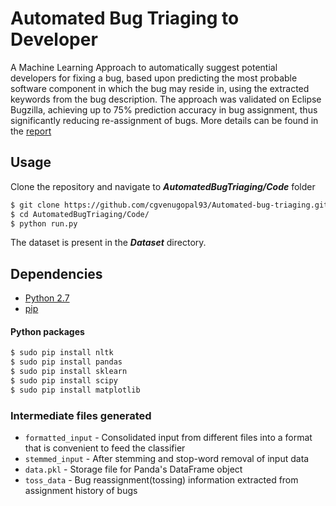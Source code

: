 # Automated Bug Triaging to Developer
A Machine Learning Approach to automatically suggest potential developers for fixing a bug, based upon predicting the most probable software component in which the bug may reside in, using the extracted keywords from the bug description. The approach was validated on Eclipse Bugzilla, achieving up to 75% prediction accuracy in bug assignment, thus significantly reducing re-assignment of bugs. More details can be found in the [report](https://github.com/cgvenugopal93/Automated-bug-triaging/raw/master/Project_presentation.pdf)




## Usage

Clone the repository and navigate to _***AutomatedBugTriaging/Code***_ folder

```sh
$ git clone https://github.com/cgvenugopal93/Automated-bug-triaging.git
$ cd AutomatedBugTriaging/Code/
$ python run.py
```

The dataset is present in the _***Dataset***_ directory.

## Dependencies
* [Python 2.7](https://www.python.org/download/releases/2.7/)
* [pip](https://pip.pypa.io/en/stable/installing/)

#### Python packages

```sh
$ sudo pip install nltk
$ sudo pip install pandas
$ sudo pip install sklearn
$ sudo pip install scipy
$ sudo pip install matplotlib
```

### Intermediate files generated

* `formatted_input` - Consolidated input from different files into a format that is convenient to feed the classifier
* `stemmed_input` - After stemming and stop-word removal of input data
* `data.pkl` - Storage file for Panda's DataFrame object
* `toss_data` - Bug reassignment(tossing) information extracted from assignment history of bugs
